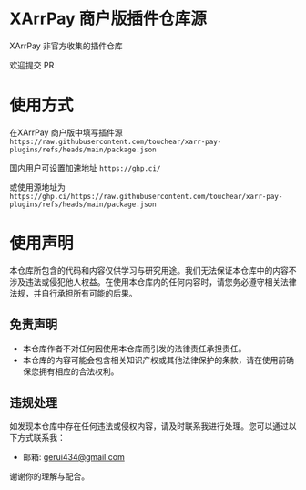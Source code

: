 # XArrPay 商户版插件仓库源
XArrPay 非官方收集的插件仓库

欢迎提交 PR

# 使用方式

在XArrPay 商户版中填写插件源
`https://raw.githubusercontent.com/touchear/xarr-pay-plugins/refs/heads/main/package.json`

国内用户可设置加速地址
`https://ghp.ci/`

或使用源地址为
`https://ghp.ci/https://raw.githubusercontent.com/touchear/xarr-pay-plugins/refs/heads/main/package.json`



# 使用声明

本仓库所包含的代码和内容仅供学习与研究用途。我们无法保证本仓库中的内容不涉及违法或侵犯他人权益。在使用本仓库内的任何内容时，请您务必遵守相关法律法规，并自行承担所有可能的后果。

## 免责声明

- 本仓库作者不对任何因使用本仓库而引发的法律责任承担责任。
- 本仓库的内容可能会包含相关知识产权或其他法律保护的条款，请在使用前确保您拥有相应的合法权利。

## 违规处理

如发现本仓库中存在任何违法或侵权内容，请及时联系我进行处理。您可以通过以下方式联系我：

- 邮箱: [gerui434@gmail.com](mailto:gerui434@gmail.com)

谢谢你的理解与配合。

